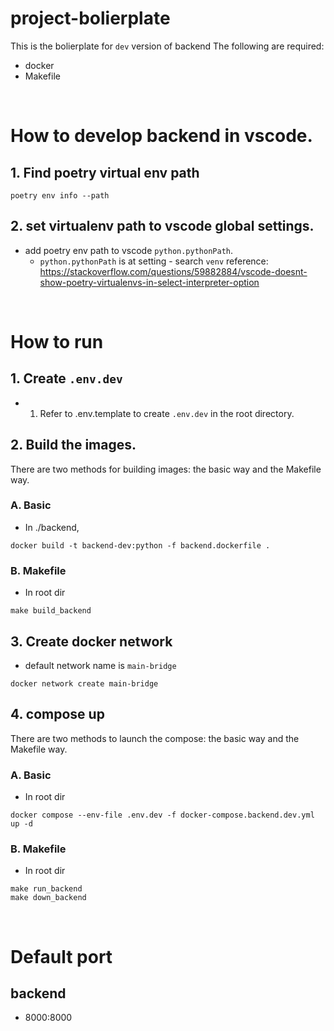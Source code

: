 # project-bolierplate
This is the bolierplate for `dev` version of backend 
The following are required:
- docker
- Makefile

<br>

# How to develop backend in vscode.
## 1. Find poetry virtual env path
```shell
poetry env info --path
```
## 2. set virtualenv path to vscode global settings.
- add poetry env path to vscode `python.pythonPath`.
  - `python.pythonPath` is at setting - search `venv`
reference: https://stackoverflow.com/questions/59882884/vscode-doesnt-show-poetry-virtualenvs-in-select-interpreter-option

<br>

# How to run
## 1. Create `.env.dev`
- 1. Refer to .env.template to create `.env.dev` in the root directory.
## 2. Build the images.
There are two methods for building images: the basic way and the Makefile way.
### A. Basic
- In ./backend,
```shell
docker build -t backend-dev:python -f backend.dockerfile .
```
### B. Makefile
- In root dir
```shell
make build_backend
```
## 3. Create docker network
- default network name is `main-bridge`
``` shell
docker network create main-bridge
```
## 4. compose up
There are two methods to launch the compose: the basic way and the Makefile way.
### A. Basic
- In root dir
```shell
docker compose --env-file .env.dev -f docker-compose.backend.dev.yml up -d
```
### B. Makefile
- In root dir
```shell
make run_backend
make down_backend
```

<br>

# Default port
## backend
- 8000:8000

<br>
